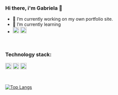 ### Hi there, i'm Gabriela 👋

- 🔭 I’m currently working on my own portfolio site.
- 🌱 I’m currently learning
- <code><img height="20" alt="python" src="https://upload.wikimedia.org/wikipedia/commons/c/c3/Python-logo-notext.svg"></code>
<code><img height="20" alt="flutter" src="https://upload.wikimedia.org/wikipedia/commons/7/79/Flutter_logo.svg"></code>
<br />

### Technology stack:
<code><img height="20" alt="python" src="https://upload.wikimedia.org/wikipedia/commons/c/c3/Python-logo-notext.svg"></code>
<code><img height="20" alt="Firebase" src="https://firebase.google.com/downloads/brand-guidelines/PNG/logo-logomark.png"></code>
<code><img height="20" alt="php" src="https://www.php.net/images/logos/new-php-logo.png"></code>

<!--
**GookamDguez/GookamDguez** is a ✨ _special_ ✨ repository because its `README.md` (this file) appears on your GitHub profile.

Here are some ideas to get you started:

- 👯 I’m looking to collaborate on ...
- 🤔 I’m looking for help with ...
- 💬 Ask me about ...
- 📫 How to reach me: ...
- ⚡ Fun fact: ...
-->
<br />

[![Top Langs](https://github-readme-stats.vercel.app/api/top-langs/?username=GookamDguez&layout=donut&theme=github_dark)](https://github.com/anuraghazra/github-readme-stats)
